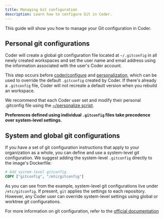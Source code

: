 ```yaml
---
title: Managing Git configuration
description: Learn how to configure Git in Coder.
---
```


This guide will show you how to manage your Git configuration in Coder.

## Personal git configurations

Coder will create a global git configuration file located at `~/.gitconfig` in
all newly created workspaces and set the user name and email address using the
information associated with the user's Coder account.

This step occurs before [coder/configure](images/../../../images/configure.md)
and [personalization](../../workspaces/personalization.md), which can be used to
override the default `.gitconfig` created by Coder. If there's already a
`.gitconfig` file, Coder will not recreate a default version when you rebuild an
workspace.

We recommend that each Coder user set and modify their personal .gitconfig file
using the [~/personalize script](../../workspaces/personalization.md).

**Preferences defined using individual `.gitconfig` files take precedence over
system-level settings.**

## System and global git configurations

If you have a set of git configuration instructions that apply to your
organization as a whole, you can define and use a system-level git
configuration. We suggest adding the system-level `.gitconfig` directly to the
image's Dockerfile:

```Dockerfile
# Add system-level gitconfig
COPY ["gitconfig", "/etc/gitconfig"]
```

As you can see from the example, system-level git configurations live under
`/etc/gitconfig`. If present, `git` applies the settings to each repository.
However, any Coder user can override system-level settings using global or
worktree git configurations.

For more information on git configuration, refer to the
[official documentation](https://git-scm.com/docs/git-config)
